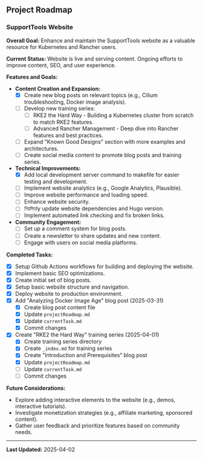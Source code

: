## Project Roadmap

### SupportTools Website

**Overall Goal:** Enhance and maintain the SupportTools website as a valuable resource for Kubernetes and Rancher users.

**Current Status:** Website is live and serving content. Ongoing efforts to improve content, SEO, and user experience.

**Features and Goals:**

*   **Content Creation and Expansion:**
    *   [x]  Create new blog posts on relevant topics (e.g., Cilium troubleshooting, Docker image analysis).
    *   [ ]  Develop new training series:
        *   [ ]  RKE2 the Hard Way - Building a Kubernetes cluster from scratch to match RKE2 features.
        *   [ ]  Advanced Rancher Management - Deep dive into Rancher features and best practices.
    *   [ ]  Expand "Known Good Designs" section with more examples and architectures.
    *   [ ]  Create social media content to promote blog posts and training series.

*   **Technical Improvements:**
    *   [x]  Add local development server command to makefile for easier testing and development.
    *   [ ]  Implement website analytics (e.g., Google Analytics, Plausible).
    *   [ ]  Improve website performance and loading speed.
    *   [ ]  Enhance website security.
    *   [ ]   নিয়মিতly update website dependencies and Hugo version.
    *   [ ]  Implement automated link checking and fix broken links.

*   **Community Engagement:**
    *   [ ]  Set up a comment system for blog posts.
    *   [ ]  Create a newsletter to share updates and new content.
    *   [ ]  Engage with users on social media platforms.

**Completed Tasks:**

*   [x]  Setup Github Actions workflows for building and deploying the website.
*   [x]  Implement basic SEO optimizations.
*   [x]  Create initial set of blog posts.
*   [x]  Setup basic website structure and navigation.
*   [x]  Deploy website to production environment.
*   [x]  Add "Analyzing Docker Image Age" blog post (2025-03-31)
    *   [x] Create blog post content file
    *   [x] Update `projectRoadmap.md`
    *   [x] Update `currentTask.md`
    *   [x] Commit changes
*   [x]  Create "RKE2 the Hard Way" training series (2025-04-01)
    *   [x] Create training series directory
    *   [x] Create `_index.md` for training series
    *   [x] Create "Introduction and Prerequisites" blog post
    *   [x] Update `projectRoadmap.md`
    *   [ ] Update `currentTask.md`
    *   [ ] Commit changes

**Future Considerations:**

*   Explore adding interactive elements to the website (e.g., demos, interactive tutorials).
*   Investigate monetization strategies (e.g., affiliate marketing, sponsored content).
*   Gather user feedback and prioritize features based on community needs.

---
**Last Updated:** 2025-04-02
